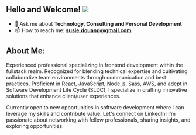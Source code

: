 ## Hello and Welcome! [![](https://visitcount.itsvg.in/api?id=Susie-D&icon=3&color=12)](https://visitcount.itsvg.in)

- 💬 Ask me about **Technology, Consulting and Personal Development**
- 📫 How to reach me: **susie.douang@gmail.com**

## About Me: 
Experienced professional specializing in frontend development within the fullstack realm. Recognized for blending technical expertise and cultivating collaborative team environments through communication and best practices. Proficient in React, JavaScript, Node.js, Sass, AWS, and adept in Software Development Life Cycle (SLDC), I specialize in crafting innovative solutions that enhance client/user experiences.

Currently open to new opportunities in software development where I can leverage my skills and contribute value. Let's connect on LinkedIn! I'm passionate about networking with fellow professionals, sharing insights, and exploring opportunities.
